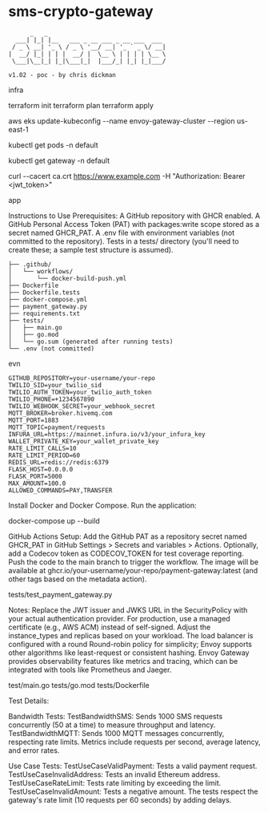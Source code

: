 # sms-crypto-gateway
```
      _   _                                 
  ___| |_| |__   ___ _ __ ___ _ __ ___  ___ 
 / _ \ __| '_ \ / _ \ '__/ __| '_ ` _ \/ __|
|  __/ |_| | | |  __/ |  \__ \ | | | | \__ \
 \___|\__|_| |_|\___|_|  |___/_| |_| |_|___/

v1.02 - poc - by chris dickman
```

infra

terraform init
terraform plan
terraform apply

aws eks update-kubeconfig --name envoy-gateway-cluster --region us-east-1

kubectl get pods -n default

kubectl get gateway -n default

curl --cacert ca.crt https://www.example.com -H "Authorization: Bearer <jwt_token>"

app

Instructions to Use
Prerequisites:
A GitHub repository with GHCR enabled.
A GitHub Personal Access Token (PAT) with packages:write scope stored as a secret named GHCR_PAT.
A .env file with environment variables (not committed to the repository).
Tests in a tests/ directory (you'll need to create these; a sample test structure is assumed).

```
├── .github/
│   └── workflows/
│       └── docker-build-push.yml
├── Dockerfile
├── Dockerfile.tests
├── docker-compose.yml
├── payment_gateway.py
├── requirements.txt
├── tests/
│   ├── main.go
│   ├── go.mod
│   └── go.sum (generated after running tests)
└── .env (not committed)
```

evn
```
GITHUB_REPOSITORY=your-username/your-repo
TWILIO_SID=your_twilio_sid
TWILIO_AUTH_TOKEN=your_twilio_auth_token
TWILIO_PHONE=+1234567890
TWILIO_WEBHOOK_SECRET=your_webhook_secret
MQTT_BROKER=broker.hivemq.com
MQTT_PORT=1883
MQTT_TOPIC=payment/requests
INFURA_URL=https://mainnet.infura.io/v3/your_infura_key
WALLET_PRIVATE_KEY=your_wallet_private_key
RATE_LIMIT_CALLS=10
RATE_LIMIT_PERIOD=60
REDIS_URL=redis://redis:6379
FLASK_HOST=0.0.0.0
FLASK_PORT=5000
MAX_AMOUNT=100.0
ALLOWED_COMMANDS=PAY,TRANSFER
```

Install Docker and Docker Compose.
Run the application:

docker-compose up --build

GitHub Actions Setup:
Add the GitHub PAT as a repository secret named GHCR_PAT in GitHub Settings > Secrets and variables > Actions.
Optionally, add a Codecov token as CODECOV_TOKEN for test coverage reporting.
Push the code to the main branch to trigger the workflow.
The image will be available at ghcr.io/your-username/your-repo/payment-gateway:latest (and other tags based on the metadata action).

tests/test_payment_gateway.py

Notes:
Replace the JWT issuer and JWKS URL in the SecurityPolicy with your actual authentication provider.
For production, use a managed certificate (e.g., AWS ACM) instead of self-signed.
Adjust the instance_types and replicas based on your workload.
The load balancer is configured with a round
Round-robin policy for simplicity; Envoy supports other algorithms like least-request or consistent hashing.
Envoy Gateway provides observability features like metrics and tracing, which can be integrated with tools like Prometheus and Jaeger.

test/main.go
tests/go.mod
tests/Dockerfile

Test Details:

Bandwidth Tests:
TestBandwidthSMS: Sends 1000 SMS requests concurrently (50 at a time) to measure throughput and latency.
TestBandwidthMQTT: Sends 1000 MQTT messages concurrently, respecting rate limits.
Metrics include requests per second, average latency, and error rates.

Use Case Tests:
TestUseCaseValidPayment: Tests a valid payment request.
TestUseCaseInvalidAddress: Tests an invalid Ethereum address.
TestUseCaseRateLimit: Tests rate limiting by exceeding the limit.
TestUseCaseInvalidAmount: Tests a negative amount.
The tests respect the gateway's rate limit (10 requests per 60 seconds) by adding delays.

